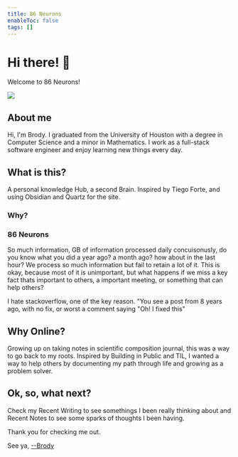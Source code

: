 ```yaml
---
title: 86 Neurons
enableToc: false
tags: []
---
```


<div class="article-header">

<div>

<div class="decorative-element"></div>

# Hi there! 👋

Welcome to 86 Neurons!

</div>

<img src="./group_pic_01_04_2025.png">

</div>

## About me

Hi, I'm Brody. I graduated from the University of Houston with a degree in Computer Science and a minor in Mathematics. I work as a full-stack software engineer and enjoy learning new things every day.

## What is this?

A personal knowledge Hub, a second Brain. Inspired by Tiego Forte, and using Obsidian and Quartz for the site.

### Why?

### 86 Neurons

So much information, GB of information processed daily concuisonusly, do you know what you did a year ago? a month ago? how about in the last hour?
We process so much information but fail to retain a lot of it. This is okay, because most of it is unimportant, but what happens if we miss a key fact thats important to others, a important meeting, or something that can help others?

I hate stackoverflow, one of the key reason. "You see a post from 8 years ago, with no fix, or worst a comment saying "Oh! I fixed this"

## Why Online?

Growing up on taking notes in scientific composition journal, this was a way to go back to my roots.
Inspired by Building in Public and TIL, I wanted a way to help others by documenting my path through life and growing as a problem solver.

## Ok, so, what next?

Check my Recent Writing to see somethings I been really thinking about and Recent Notes to see some sparks of thoughts I been having.

Thank you for checking me out.

See ya, <a target="_blank" rel="noopener noreferrer" href="https://www.brodypen.com/">--Brody<a>
